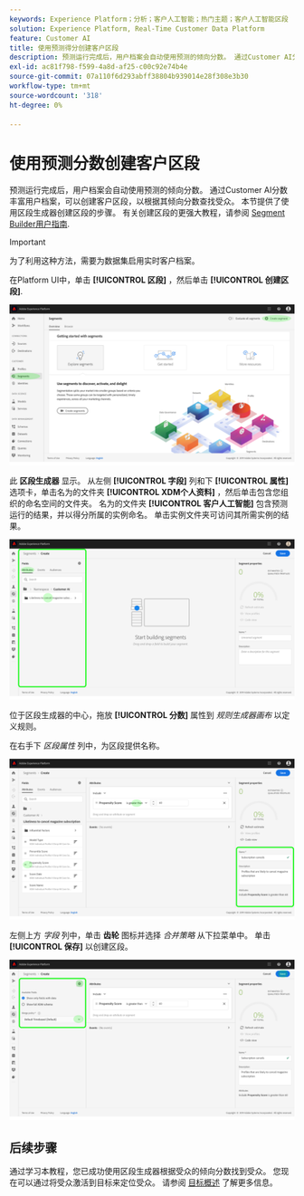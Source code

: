 ```yaml
---
keywords: Experience Platform；分析；客户人工智能；热门主题；客户人工智能区段
solution: Experience Platform, Real-Time Customer Data Platform
feature: Customer AI
title: 使用预测得分创建客户区段
description: 预测运行完成后，用户档案会自动使用预测的倾向分数。 通过Customer AI分数丰富用户档案，可以创建客户区段，以根据其倾向分数查找受众。 本节提供了使用区段生成器创建区段的步骤。
exl-id: ac81f798-f599-4a8d-af25-c00c92e74b4e
source-git-commit: 07a110f6d293abff38804b939014e28f308e3b30
workflow-type: tm+mt
source-wordcount: '318'
ht-degree: 0%

---
```


# 使用预测分数创建客户区段

预测运行完成后，用户档案会自动使用预测的倾向分数。 通过Customer AI分数丰富用户档案，可以创建客户区段，以根据其倾向分数查找受众。 本节提供了使用区段生成器创建区段的步骤。 有关创建区段的更强大教程，请参阅 [Segment Builder用户指南](../../../segmentation/ui/segment-builder.md).

>[!IMPORTANT]
>
>为了利用这种方法，需要为数据集启用实时客户档案。

在Platform UI中，单击 **[!UICONTROL 区段]** ，然后单击 **[!UICONTROL 创建区段]**.

![](../images/user-guide/segments.png)

此 **区段生成器** 显示。 从左侧 **[!UICONTROL 字段]** 列和下 **[!UICONTROL 属性]** 选项卡，单击名为的文件夹 **[!UICONTROL XDM个人资料]** ，然后单击包含您组织的命名空间的文件夹。 名为的文件夹 **[!UICONTROL 客户人工智能]** 包含预测运行的结果，并以得分所属的实例命名。 单击实例文件夹可访问其所需实例的结果。

![](../images/user-guide/results.png)

位于区段生成器的中心，拖放 **[!UICONTROL 分数]** 属性到 *规则生成器画布* 以定义规则。

在右手下 *区段属性* 列中，为区段提供名称。

![](../images/user-guide/properties.png)

左侧上方 *字段* 列中，单击 **齿轮** 图标并选择 *合并策略* 从下拉菜单中。 单击 **[!UICONTROL 保存]** 以创建区段。

![](../images/user-guide/merge_policy.png)

## 后续步骤

通过学习本教程，您已成功使用区段生成器根据受众的倾向分数找到受众。 您现在可以通过将受众激活到目标来定位受众。 请参阅 [目标概述](../../../destinations/home.md) 了解更多信息。
